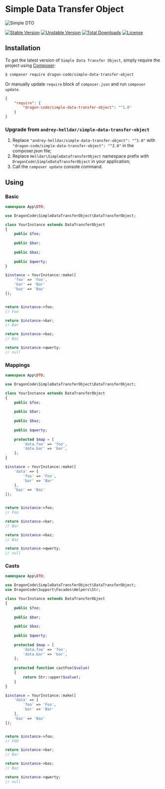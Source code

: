 # Simple Data Transfer Object

<img src="https://preview.dragon-code.pro/TheDragonCode/simple-dto.svg?brand=php" alt="Simple DTO"/>

[![Stable Version][badge_stable]][link_packagist]
[![Unstable Version][badge_unstable]][link_packagist]
[![Total Downloads][badge_downloads]][link_packagist]
[![License][badge_license]][link_license]

## Installation

To get the latest version of `Simple Data Transfer Object`, simply require the project using [Composer](https://getcomposer.org):

```bash
$ composer require dragon-code/simple-data-transfer-object
```

Or manually update `require` block of `composer.json` and run `composer update`.

```json
{
    "require": {
        "dragon-code/simple-data-transfer-object": "^1.0"
    }
}
```

### Upgrade from `andrey-helldar/simple-data-transfer-object`

1. Replace `"andrey-helldar/simple-data-transfer-object": "^1.0"` with `"dragon-code/simple-data-transfer-object": "^2.0"` in the composer.json file;
2. Replace `Helldar\SimpleDataTransferObject` namespace prefix with `DragonCode\SimpleDataTransferObject` in your application;
3. Call the `composer update` console command.

## Using

### Basic

```php
namespace App\DTO;

use DragonCode\SimpleDataTransferObject\DataTransferObject;

class YourInstance extends DataTransferObject
{
    public $foo;
   
    public $bar;
    
    public $baz;
    
    public $qwerty;
}

$instance = YourInstance::make([
    'foo' => 'Foo',
    'bar' => 'Bar'
    'baz' => 'Baz'
]);


return $instance->foo;
// Foo

return $instance->bar;
// Bar

return $instance->baz;
// Baz

return $instance->qwerty;
// null
```

### Mappings

```php
namespace App\DTO;

use DragonCode\SimpleDataTransferObject\DataTransferObject;

class YourInstance extends DataTransferObject
{
    public $foo;
   
    public $bar;
    
    public $baz;
    
    public $qwerty;
   
    protected $map = [
        'data.foo' => 'foo',
        'data.bar' => 'bar',
    ];
}

$instance = YourInstance::make([
    'data' => [
        'foo' => 'Foo',
        'bar' => 'Bar'
    ],
    'baz' => 'Baz'
]);


return $instance->foo;
// Foo

return $instance->bar;
// Bar

return $instance->baz;
// Baz

return $instance->qwerty;
// null
```

### Casts

```php
namespace App\DTO;

use DragonCode\SimpleDataTransferObject\DataTransferObject;
use DragonCode\Support\Facades\Helpers\Str;

class YourInstance extends DataTransferObject
{
    public $foo;
   
    public $bar;
    
    public $baz;
    
    public $qwerty;
   
    protected $map = [
        'data.foo' => 'foo',
        'data.bar' => 'bar',
    ];
    
    protected function castFoo($value)
    {
        return Str::upper($value);
    }
}

$instance = YourInstance::make([
    'data' => [
        'foo' => 'Foo',
        'bar' => 'Bar'
    ],
    'baz' => 'Baz'
]);


return $instance->foo;
// FOO

return $instance->bar;
// Bar

return $instance->baz;
// Baz

return $instance->qwerty;
// null
```

[badge_downloads]:      https://img.shields.io/packagist/dt/dragon-code/simple-data-transfer-object.svg?style=flat-square

[badge_license]:        https://img.shields.io/packagist/l/dragon-code/simple-data-transfer-object.svg?style=flat-square

[badge_stable]:         https://img.shields.io/github/v/release/dragon-code/simple-data-transfer-object?label=stable&style=flat-square

[badge_unstable]:       https://img.shields.io/badge/unstable-dev--main-orange?style=flat-square

[link_license]:         LICENSE

[link_packagist]:       https://packagist.org/packages/dragon-code/simple-data-transfer-object
